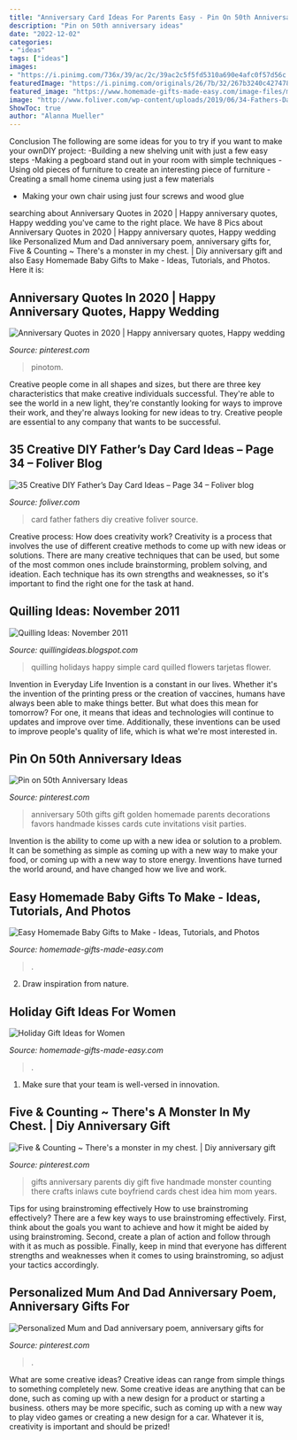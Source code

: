 ```yaml
---
title: "Anniversary Card Ideas For Parents Easy - Pin On 50th Anniversary Ideas"
description: "Pin on 50th anniversary ideas"
date: "2022-12-02"
categories:
- "ideas"
tags: ["ideas"]
images:
- "https://i.pinimg.com/736x/39/ac/2c/39ac2c5f5fd5310a690e4afc0f57d56c.jpg"
featuredImage: "https://i.pinimg.com/originals/26/7b/32/267b3240c427478346250b2cc3a459ce.gif"
featured_image: "https://www.homemade-gifts-made-easy.com/image-files/making-soft-blocks-800x681.jpg"
image: "http://www.foliver.com/wp-content/uploads/2019/06/34-Fathers-Day-card.jpg"
ShowToc: true
author: "Alanna Mueller"
---
```



Conclusion
The following are some ideas for you to try if you want to make your ownDIY project: 
-Building a new shelving unit with just a few easy steps 
-Making a pegboard stand out in your room with simple techniques 
-Using old pieces of furniture to create an interesting piece of furniture 
-Creating a small home cinema using just a few materials 
- Making your own chair using just four screws and wood glue

	

		
searching about Anniversary Quotes in 2020 | Happy anniversary quotes, Happy wedding you've came to the right place. We have 8 Pics about Anniversary Quotes in 2020 | Happy anniversary quotes, Happy wedding like Personalized Mum and Dad anniversary poem, anniversary gifts for, Five &amp; Counting ~ There&#039;s a monster in my chest. | Diy anniversary gift and also Easy Homemade Baby Gifts to Make - Ideas, Tutorials, and Photos. Here it is:
		
    
## Anniversary Quotes In 2020 | Happy Anniversary Quotes, Happy Wedding

<img loading=lazy src="https://i.pinimg.com/originals/26/7b/32/267b3240c427478346250b2cc3a459ce.gif" onerror="this.onerror=null;this.src='https://tse1.mm.bing.net/th?id=OIP.X82xYscTJZ7NGMhDJAbs-QHaLH&amp;pid=15.1';" alt="Anniversary Quotes in 2020 | Happy anniversary quotes, Happy wedding">

_Source: pinterest.com_

>pinotom. 

	

Creative people come in all shapes and sizes, but there are three key characteristics that make creative individuals successful. They're able to see the world in a new light, they're constantly looking for ways to improve their work, and they're always looking for new ideas to try. Creative people are essential to any company that wants to be successful.

    
## 35 Creative DIY Father’s Day Card Ideas – Page 34 – Foliver Blog

<img loading=lazy src="http://www.foliver.com/wp-content/uploads/2019/06/34-Fathers-Day-card.jpg" onerror="this.onerror=null;this.src='https://tse3.mm.bing.net/th?id=OIP.kegBMgvk3VOJgpOLbhhj8gHaKo&amp;pid=15.1';" alt="35 Creative DIY Father’s Day Card Ideas – Page 34 – Foliver blog">

_Source: foliver.com_

>card father fathers diy creative foliver source. 

	

Creative process: How does creativity work?
Creativity is a process that involves the use of different creative methods to come up with new ideas or solutions. There are many creative techniques that can be used, but some of the most common ones include brainstorming, problem solving, and ideation. Each technique has its own strengths and weaknesses, so it's important to find the right one for the task at hand.

    
## Quilling Ideas: November 2011

<img loading=lazy src="http://3.bp.blogspot.com/-GMvcIOUSa1A/TsWQLeuHYlI/AAAAAAAADRM/ceA0C3qVR60/s1600/DSC_0093.JPG" onerror="this.onerror=null;this.src='https://tse2.mm.bing.net/th?id=OIP.BrO2hiZyFGvwmy0bh6QdxQHaLG&amp;pid=15.1';" alt="Quilling Ideas: November 2011">

_Source: quillingideas.blogspot.com_

>quilling holidays happy simple card quilled flowers tarjetas flower. 

	

Invention in Everyday Life
Invention is a constant in our lives. Whether it's the invention of the printing press or the creation of vaccines, humans have always been able to make things better. But what does this mean for tomorrow? For one, it means that ideas and technologies will continue to updates and improve over time. Additionally, these inventions can be used to improve people's quality of life, which is what we're most interested in.

    
## Pin On 50th Anniversary Ideas

<img loading=lazy src="https://i.pinimg.com/736x/6e/b1/b3/6eb1b350ad10ced152e5394709abdb3b.jpg" onerror="this.onerror=null;this.src='https://tse3.mm.bing.net/th?id=OIP.p0Ri55g1cXkkGYNjuhghOAAAAA&amp;pid=15.1';" alt="Pin on 50th Anniversary Ideas">

_Source: pinterest.com_

>anniversary 50th gifts gift golden homemade parents decorations favors handmade kisses cards cute invitations visit parties. 

	

Invention is the ability to come up with a new idea or solution to a problem. It can be something as simple as coming up with a new way to make your food, or coming up with a new way to store energy. Inventions have turned the world around, and have changed how we live and work.

    
## Easy Homemade Baby Gifts To Make - Ideas, Tutorials, And Photos

<img loading=lazy src="https://www.homemade-gifts-made-easy.com/image-files/making-soft-blocks-800x681.jpg" onerror="this.onerror=null;this.src='https://tse4.mm.bing.net/th?id=OIP.8VJ1i6CAEJq2YJmYIB5chQHaGT&amp;pid=15.1';" alt="Easy Homemade Baby Gifts to Make - Ideas, Tutorials, and Photos">

_Source: homemade-gifts-made-easy.com_

>. 

	

2. Draw inspiration from nature.

    
## Holiday Gift Ideas For Women

<img loading=lazy src="https://www.homemade-gifts-made-easy.com/image-files/how-to-make-a-book-800x474.jpg" onerror="this.onerror=null;this.src='https://tse3.mm.bing.net/th?id=OIP.TvS2laXvwE-a0rtD5rSB1gHaEY&amp;pid=15.1';" alt="Holiday Gift Ideas for Women">

_Source: homemade-gifts-made-easy.com_

>. 

	

1. Make sure that your team is well-versed in innovation.

    
## Five &amp; Counting ~ There&#039;s A Monster In My Chest. | Diy Anniversary Gift

<img loading=lazy src="https://i.pinimg.com/originals/b5/0f/c1/b50fc10c25f145fbb5600c95ccd3e057.jpg" onerror="this.onerror=null;this.src='https://tse4.mm.bing.net/th?id=OIP.flyWEdze0goGuq5MQ9spDwHaJ4&amp;pid=15.1';" alt="Five &amp; Counting ~ There&#039;s a monster in my chest. | Diy anniversary gift">

_Source: pinterest.com_

>gifts anniversary parents diy gift five handmade monster counting there crafts inlaws cute boyfriend cards chest idea him mom years. 

	

Tips for using brainstroming effectively
How to use brainstroming effectively?
There are a few key ways to use brainstroming effectively. First, think about the goals you want to achieve and how it might be aided by using brainstroming. Second, create a plan of action and follow through with it as much as possible. Finally, keep in mind that everyone has different strengths and weaknesses when it comes to using brainstroming, so adjust your tactics accordingly.

    
## Personalized Mum And Dad Anniversary Poem, Anniversary Gifts For

<img loading=lazy src="https://i.pinimg.com/736x/39/ac/2c/39ac2c5f5fd5310a690e4afc0f57d56c.jpg" onerror="this.onerror=null;this.src='https://tse2.mm.bing.net/th?id=OIP.XbEyCzNdYCnrkYFh0Y1xBAHaMv&amp;pid=15.1';" alt="Personalized Mum and Dad anniversary poem, anniversary gifts for">

_Source: pinterest.com_

>. 

	

What are some creative ideas?
Creative ideas can range from simple things to something completely new. Some creative ideas are anything that can be done, such as coming up with a new design for a product or starting a business. others may be more specific, such as coming up with a new way to play video games or creating a new design for a car. Whatever it is, creativity is important and should be prized!

